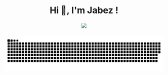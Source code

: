 <h1 align="center">Hi 👋, I'm Jabez !</h1>

###

<div align="center">
  <img src="https://github-readme-stats.vercel.app/api?username=Jabezng2&theme=radical&show_icons=true" />
 </div>
 
 ###
 
 <div align="center">
  <img src="https://raw.githubusercontent.com/jabezng2/jabezng2/output/snake.svg" alt="snek-animation" />
 </div>
